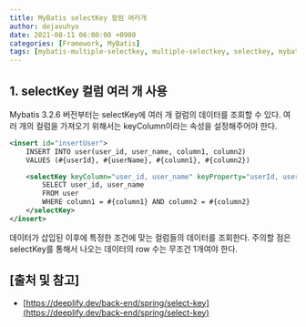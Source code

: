 ```yaml
---
title: MyBatis selectKey 컬럼 여러개
author: dejavuhyo
date: 2021-08-11 06:00:00 +0900
categories: [Framework, MyBatis]
tags: [mybatis-multiple-selectkey, multiple-selectkey, selectkey, mybatis-selectkey-컬럼-여러개, selectkey-컬럼-여러개]
---
```


## 1. selectKey 컬럼 여러 개 사용
Mybatis 3.2.6 버전부터는 selectKey에 여러 개 컬럼의 데이터를 조회할 수 있다. 여러 개의 컬럼을 가져오기 위해서는 keyColumn이라는 속성을 설정해주어야 한다.

```xml
<insert id="insertUser">
    INSERT INTO user(user_id, user_name, column1, column2)
    VALUES (#{userId}, #{userName}, #{column1}, #{column2})

    <selectKey keyColumn="user_id, user_name" keyProperty="userId, userName" resultType="hashmap" order="AFTER">
        SELECT user_id, user_name
        FROM user
        WHERE column1 = #{column1} AND column2 = #{column2}
    </selectKey>
</insert>
```

데이터가 삽입된 이후에 특정한 조건에 맞는 컬럼들의 데이터를 조회한다. 주의할 점은 selectKey를 통해서 나오는 데이터의 row 수는 무조건 1개여야 한다.

## [출처 및 참고]
* [https://deeplify.dev/back-end/spring/select-key](https://deeplify.dev/back-end/spring/select-key)
